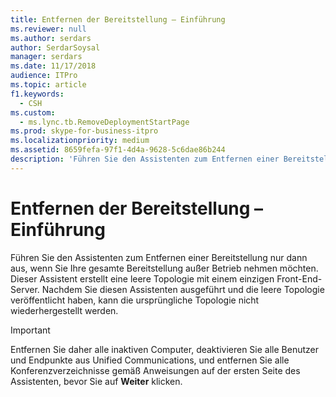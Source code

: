 ```yaml
---
title: Entfernen der Bereitstellung – Einführung
ms.reviewer: null
ms.author: serdars
author: SerdarSoysal
manager: serdars
ms.date: 11/17/2018
audience: ITPro
ms.topic: article
f1.keywords:
  - CSH
ms.custom:
  - ms.lync.tb.RemoveDeploymentStartPage
ms.prod: skype-for-business-itpro
ms.localizationpriority: medium
ms.assetid: 8659fefa-97f1-4d4a-9628-5c6dae86b244
description: 'Führen Sie den Assistenten zum Entfernen einer Bereitstellung nur dann aus, wenn Sie Ihre gesamte Bereitstellung außer Betrieb nehmen möchten. Dieser Assistent erstellt eine leere Topologie mit einem einzigen Front-End-Server. Nachdem Sie diesen Assistenten ausgeführt und die leere Topologie veröffentlicht haben, kann die ursprüngliche Topologie nicht wiederhergestellt werden.'
---
```


# <a name="remove-deployment-introduction"></a>Entfernen der Bereitstellung – Einführung
 
Führen Sie den Assistenten zum Entfernen einer Bereitstellung nur dann aus, wenn Sie Ihre gesamte Bereitstellung außer Betrieb nehmen möchten. Dieser Assistent erstellt eine leere Topologie mit einem einzigen Front-End-Server. Nachdem Sie diesen Assistenten ausgeführt und die leere Topologie veröffentlicht haben, kann die ursprüngliche Topologie nicht wiederhergestellt werden.
  
> [!IMPORTANT]
> Entfernen Sie daher alle inaktiven Computer, deaktivieren Sie alle Benutzer und Endpunkte aus Unified Communications, und entfernen Sie alle Konferenzverzeichnisse gemäß Anweisungen auf der ersten Seite des Assistenten, bevor Sie auf **Weiter** klicken. 
  

